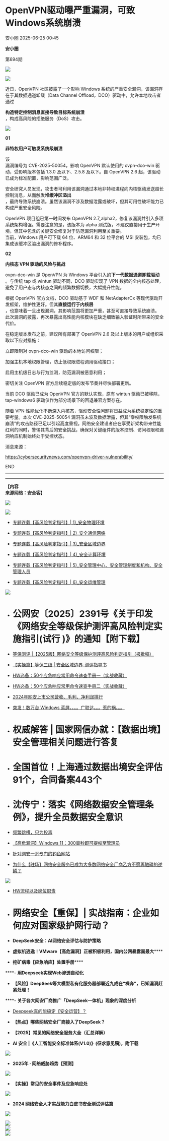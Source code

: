 #  OpenVPN驱动曝严重漏洞，可致Windows系统崩溃  
 安小圈   2025-06-25 00:45  
  
**安小圈**  
  
  
第694期  
  
![](https://mmbiz.qpic.cn/mmbiz_png/BWicoRISLtbNqM3Lnaqq6icl1RhgBIMsJlJkPcBRKQHsgCG4NetR4nvyfbgA3aibGl2y8tNO1ze95SxbDDAljqINw/640?wx_fmt=png "")  
  
![](https://mmbiz.qpic.cn/mmbiz_jpg/BWicoRISLtbN3UhQjXbq1mRKwCFCkU9Opt0odFRxI557bk3RUcqgVxic6uTN8JAPw9tvicxvYJXuWVkyCtcbw1NeQ/640?wx_fmt=jpeg "")  
  
近日，OpenVPN 社区披露了一个影响 Windows 系统的严重安全漏洞，该漏洞存在于其数据通道卸载（Data Channel Offload，DCO）驱动中，允许本地攻击者通过  
  
**构造特定控制消息直接导致目标系统崩溃**  
，构成高风险的拒绝服务（DoS）攻击。  
  
![](https://mmbiz.qpic.cn/mmbiz_png/BWicoRISLtbN3xJHmQ5OqfuYueJzaA0YZMRwhKwCoqckRWILa5w2ImJnbzv7hjyP1pMGsM4YLFgQzazgFjlhhxA/640?wx_fmt=png "")  
  
  
**01**  
  
**非特权用户可触发系统级崩溃**  
  
  
该  
漏洞编号为 CVE-2025-50054，影响 OpenVPN 默认使用的 ovpn-dco-win 驱动，受影响版本包括 1.3.0 及以下、2.5.8 及以下。自 OpenVPN 2.6 起，该驱动已成为标准配置，影响范围广泛。  
  
  
安全研究人员发现，攻击者可利用该漏洞通过本地非特权进程向内核驱动发送超长控制消息，从而触发**堆缓冲区溢出**  
，最终导致系统崩溃。虽然该漏洞不涉及数据泄露或破坏，但其可用性破坏能力已构成严重安全风险。  
  
  
OpenVPN 项目组已第一时间发布 OpenVPN 2.7_alpha2，修复该漏洞并引入多项系统架构增强。需要注意的是，该版本为 alpha 测试版，不建议直接用于生产环境，但其中包含的关键安全修复对于防范漏洞利用至关重要。  
当前，Windows 用户可下载 64 位、ARM64 和 32 位平台的 MSI 安装包，均已集成该缓冲区溢出漏洞的修补程序。  
  
  
**02**  
  
**内核态 VPN 驱动的风险与挑战**  
  
  
ovpn-dco-win 是 OpenVPN 为 Windows 平台引入的**下一代数据通道卸载驱动**  
。与传统 tap 或 wintun 驱动不同，DCO 驱动实现了 VPN 数据的全内核态处理，避免了用户态与内核态之间的频繁数据切换，大幅提升性能。  
  
  
根据 OpenVPN 官方文档，DCO 驱动基于 WDF 和 NetAdapterCx 等现代驱动开发框架，维护性更好。但其**直接运行于内核层**  
，也意味着一旦出现漏洞，其影响范围将更加严重，甚至可直接导致系统崩溃。  
此次漏洞的披露，再次暴露出高性能内核模块在缺乏细致输入验证时所带来的安全代价。  
  
  
在稳定版本发布之前，建议所有部署了 OpenVPN 2.6 及以上版本的用户或组织采取以下应对措施：  
  
  
立即限制对 ovpn-dco-win 驱动的本地访问权限；  
  
加强主机本地权限管理，防止低权限进程调用驱动接口；  
  
启用主机级日志与行为监测，防范漏洞被恶意利用；  
  
密切关注 OpenVPN 官方后续稳定版的发布节奏并尽快部署更新。  
  
  
  
当前 DCO 驱动已成为 OpenVPN 官方的默认实现，原有 wintun 驱动已被移除，tap-windows6 驱动仅作为部分场景下的回退兼容方案存在。  
  
  
随着 VPN 性能优化不断深入内核态，驱动安全性问题将日益成为系统稳定性的重要考量。本次 CVE-2025-50054 漏洞虽未波及数据泄露，但其“零权限触发系统崩溃”的攻击路径已足以引起高度重视。网络安全建设者应在享受新架构带来性能红利的同时，警惕其背后的安全挑战，确保对关键组件的版本控制、访问权限和漏洞响应机制始终处于受控状态。  
  
  
消息来源：  
  
https://cybersecuritynews.com/openvpn-driver-vulnerability/  
  
  
END  
  
  
  
****  
****  
**【内容**  
**来源网络：安全客】**  
  
![](https://mmbiz.qpic.cn/mmbiz_png/BWicoRISLtbMSrNYPzeZSs4X316kGV7UeeR4VInT56J0KCLD3HkiaRxjMLLV6rricOadHohJB1sOtPT02fETAxr4g/640?wx_fmt=png "")  
  
![](https://mmbiz.qpic.cn/mmbiz_gif/0YKrGhCM6DbI5sicoDspb3HUwMHQe6dGezfswja0iaLicSyzCoK5KITRFqkPyKJibbhkNOlZ3VpQVxZJcfKQvwqNLg/640?wx_fmt=gif&tp=webp&wxfrom=5&wx_lazy=1 "")  
- [专题连载【高风险判定指引】| 1)_安全物理环境](https://mp.weixin.qq.com/s?__biz=Mzg2MDg0ODg1NQ==&mid=2247546489&idx=3&sn=2d5e6a1b438fb0a7a277e022f877ead9&scene=21#wechat_redirect)  
  
  
- [专题连载【高风险判定指引】| 2)_安全通信网络](https://mp.weixin.qq.com/s?__biz=Mzg2MDg0ODg1NQ==&mid=2247546495&idx=3&sn=50817f80f26765097c5928c5246bea26&scene=21#wechat_redirect)  
  
  
- [专题连载【高风险判定指引】| 3)_安全区域边界](https://mp.weixin.qq.com/s?__biz=Mzg2MDg0ODg1NQ==&mid=2247546514&idx=3&sn=fad71692caa8b51f27f7ad2c98b06293&scene=21#wechat_redirect)  
  
  
- [专题连载【高风险判定指引】| 4)_安全计算环境](https://mp.weixin.qq.com/s?__biz=Mzg2MDg0ODg1NQ==&mid=2247546530&idx=2&sn=a60e04301af80ee7c12d03951d70c14b&scene=21#wechat_redirect)  
  
  
- [专题连载【高风险判定指引】| 5)_安全管理中心、安全管理制度和机构、安全管理人员](https://mp.weixin.qq.com/s?__biz=Mzg2MDg0ODg1NQ==&mid=2247546540&idx=2&sn=9ee651d07199bff4c965c29ec853f341&scene=21#wechat_redirect)  
  
  
- [专题连载【高风险判定指引】| 6)_安全运维管理](https://mp.weixin.qq.com/s?__biz=Mzg2MDg0ODg1NQ==&mid=2247546548&idx=2&sn=b476fd7238959061ac1ec18281908c74&scene=21#wechat_redirect)  
  
  
![](https://mmbiz.qpic.cn/mmbiz_jpg/BWicoRISLtbOYnlSTuddD9AoYM6ZLqHdXZD7gtWoJu7iaLlM0VoeDsEeDuvntc8l44mHvKarBMTrrciaibgaqNiav6g/640?wx_fmt=jpeg "")  
- # 公网安〔2025〕2391号《关于印发《网络安全等级保护测评高风险判定实施指引(试行 )》的通知【附下载】  
  
- [等保测评 |【2025版】网络安全等级保护测评高风险判定指引（报批稿）](https://mp.weixin.qq.com/s?__biz=Mzg2MDg0ODg1NQ==&mid=2247546234&idx=2&sn=a9b86c571d82e7ef70017f9a84e011be&scene=21#wechat_redirect)  
  
  
- [【实操篇】等保三级 | 安全区域边界-测评指导书](https://mp.weixin.qq.com/s?__biz=Mzg2MDg0ODg1NQ==&mid=2247546234&idx=3&sn=bc5d50602c2b7bd8f5a8f6eaa86e2ed0&scene=21#wechat_redirect)  
  
  
- [HW必备：50个应急响应常用命令速查手册一（实战收藏）](https://mp.weixin.qq.com/s?__biz=Mzg2MDg0ODg1NQ==&mid=2247546304&idx=2&sn=45ef99e528ded7ff2e65e4d70e6d5181&scene=21#wechat_redirect)  
  
  
- [HW必备：50个应急响应常用命令速查手册二（实战收藏）](https://mp.weixin.qq.com/s?__biz=Mzg2MDg0ODg1NQ==&mid=2247546327&idx=2&sn=cf1ebbd2b511524ec965a3672b6fc3dd&scene=21#wechat_redirect)  
  
  
[](https://mp.weixin.qq.com/s?__biz=Mzg2MDg0ODg1NQ==&mid=2247545577&idx=1&sn=76a4dbd28d9c0e006b7790d89c2b1354&scene=21#wechat_redirect)  
  
- [2024年网安上市公司营收、毛利、净利润排行](https://mp.weixin.qq.com/s?__biz=Mzg2MDg0ODg1NQ==&mid=2247545577&idx=1&sn=76a4dbd28d9c0e006b7790d89c2b1354&scene=21#wechat_redirect)  
  
  
[](https://mp.weixin.qq.com/s?__biz=Mzg2MDg0ODg1NQ==&mid=2247545311&idx=2&sn=bb8ff7cd42079bae40ab0a2e05ff37c1&scene=21#wechat_redirect)  
- [突发！数万台 Windows 蓝屏。。。。广联达。。。惹的祸。。。](https://mp.weixin.qq.com/s?__biz=Mzg2MDg0ODg1NQ==&mid=2247545311&idx=2&sn=bb8ff7cd42079bae40ab0a2e05ff37c1&scene=21#wechat_redirect)  
  
  
#   
- # 权威解答 | 国家网信办就：【数据出境】安全管理相关问题进行答复  
  
[](https://mp.weixin.qq.com/s?__biz=Mzg2MDg0ODg1NQ==&mid=2247539649&idx=1&sn=8858b449c89d21240e1f522e92be4fbd&scene=21#wechat_redirect)  
- # 全国首位！上海通过数据出境安全评估91个，合同备案443个  
  
[](https://mp.weixin.qq.com/s?__biz=Mzg2MDg0ODg1NQ==&mid=2247544405&idx=2&sn=a961d43ca4a9ed667fccbbab758d9196&scene=21#wechat_redirect)  
- # 沈传宁：落实《网络数据安全管理条例》，提升全员数据安全意识  
  
[](https://mp.weixin.qq.com/s?__biz=Mzg2MDg0ODg1NQ==&mid=2247545156&idx=1&sn=ee5292e9838b2a2112a94a9c7c683925&scene=21#wechat_redirect)  
  
- [频繁跳槽，只为投毒](https://mp.weixin.qq.com/s?__biz=Mzg2MDg0ODg1NQ==&mid=2247545156&idx=1&sn=ee5292e9838b2a2112a94a9c7c683925&scene=21#wechat_redirect)  
  
  
[](https://mp.weixin.qq.com/s?__biz=Mzg2MDg0ODg1NQ==&mid=2247545017&idx=1&sn=b513c15f91d5de7a8fa33c4b3725706a&scene=21#wechat_redirect)  
- [【高危漏洞】Windows 11：300毫秒即可提权至管理员](https://mp.weixin.qq.com/s?__biz=Mzg2MDg0ODg1NQ==&mid=2247545017&idx=1&sn=b513c15f91d5de7a8fa33c4b3725706a&scene=21#wechat_redirect)  
  
  
[](https://mp.weixin.qq.com/s?__biz=Mzg2MDg0ODg1NQ==&mid=2247544601&idx=1&sn=e230574b0535e6005b830d086cdcf867&scene=21#wechat_redirect)  
- [针对网安一哥专门的钓鱼网站](https://mp.weixin.qq.com/s?__biz=Mzg2MDg0ODg1NQ==&mid=2247544601&idx=1&sn=e230574b0535e6005b830d086cdcf867&scene=21#wechat_redirect)  
  
  
[](https://mp.weixin.qq.com/s?__biz=Mzg2MDg0ODg1NQ==&mid=2247544347&idx=1&sn=06311aa3f8aeba492f83224c652fe4a1&scene=21#wechat_redirect)  
  
- [为什么【驻场】网络安全服务已成为大多数网络安全厂商乙方不愿再触碰的逆鳞？](https://mp.weixin.qq.com/s?__biz=Mzg2MDg0ODg1NQ==&mid=2247544347&idx=1&sn=06311aa3f8aeba492f83224c652fe4a1&scene=21#wechat_redirect)  
  
  
![](https://mmbiz.qpic.cn/mmbiz_jpg/BWicoRISLtbOYPldtHVUmKQJ2WtL12GUnHRyzBiaKosLNicTZ2QkDFSRPUha2Eiaqk8R5fPdXc75zxprkTRB0ib5hUw/640?wx_fmt=jpeg "")  
- [HW流程以及岗位职责](https://mp.weixin.qq.com/s?__biz=Mzg2MDg0ODg1NQ==&mid=2247544347&idx=3&sn=97e6083dbfbdd896680e24770a10d319&scene=21#wechat_redirect)  
  
  
[](https://mp.weixin.qq.com/s?__biz=Mzg2MDg0ODg1NQ==&mid=2247543989&idx=1&sn=2821b91efdd626e1a38ec6b2b439186b&scene=21#wechat_redirect)  
  
- # 网络安全【重保】| 实战指南：企业如何应对国家级护网行动？  
  
[](https://mp.weixin.qq.com/s?__biz=Mzg2MDg0ODg1NQ==&mid=2247542929&idx=1&sn=8cf6f15ddca44e343a494eea0fa619b2&scene=21#wechat_redirect)  
- **DeepSeek安全：AI网络安全评估与防护策略**  
  
[](https://mp.weixin.qq.com/s?__biz=Mzg2MDg0ODg1NQ==&mid=2247542701&idx=1&sn=567674aa12d861c3561d453268badb91&scene=21#wechat_redirect)  
- **虚拟机逃逸！VMware【高危漏洞】正被积极利用，国内公网暴露面最大******  
  
[](https://mp.weixin.qq.com/s?__biz=Mzg2MDg0ODg1NQ==&mid=2247542458&idx=1&sn=d81d049331d175a2176f0978d7f032a8&scene=21#wechat_redirect)  
- **挖矿病毒【应急响应】处置手册******  
  
****- **用Deepseek实现Web渗透自动化**  
  
[](https://mp.weixin.qq.com/s?__biz=Mzg2MDg0ODg1NQ==&mid=2247542225&idx=2&sn=244a465fab183f4fa91a284b92a920e6&scene=21#wechat_redirect)  
- **【风险】DeepSeek等大模型私有化服务器部署近九成在“裸奔”，已知漏洞赶紧处理！**  
  
****- **关于各大网安厂商推广「DeepSeek一体机」现象的深度分析**  
  
[](https://mp.weixin.qq.com/s?__biz=Mzg2MDg0ODg1NQ==&mid=2247541264&idx=1&sn=887bf392ba73e7c2c833a410e7168818&scene=21#wechat_redirect)  
- [Deepseek真的能搞定【安全运营】？](https://mp.weixin.qq.com/s?__biz=Mzg2MDg0ODg1NQ==&mid=2247541264&idx=1&sn=887bf392ba73e7c2c833a410e7168818&scene=21#wechat_redirect)  
  
  
[](https://mp.weixin.qq.com/s?__biz=Mzg2MDg0ODg1NQ==&mid=2247540432&idx=1&sn=b9e7e6103e86b9966f29d7eacf8e3d1e&scene=21#wechat_redirect)  
- **【热点】哪些网络安全厂商接入了DeepSeek？**  
  
[](https://mp.weixin.qq.com/s?__biz=Mzg2MDg0ODg1NQ==&mid=2247540206&idx=2&sn=300737ad84f684e622fdde03da0fc1a7&scene=21#wechat_redirect)  
- **【2025】常见的网络安全服务大全（汇总详解）**  
  
[](https://mp.weixin.qq.com/s?__biz=Mzg2MDg0ODg1NQ==&mid=2247540343&idx=1&sn=59d6f592f71a7f1e3a18fd082aa3de40&scene=21#wechat_redirect)  
- **AI 安全 |《人工智能安全标准体系(V1.0)》(征求意见稿)，附下载**  
  
![](https://mmbiz.qpic.cn/mmbiz_png/BWicoRISLtbMbfUY7RtO1t6ZAxjoibZoZ8DSVPU0yI9v2nXpiat0oN8eLia5jiaoWOhlib5GiaPWQJeCsUmShI4QOqaGg/640?wx_fmt=png "")  
- **2025年 · 网络威胁趋势【预测】**  
  
![](https://mmbiz.qpic.cn/mmbiz_jpg/BWicoRISLtbM09kF5tXEb8PRXicFibPic4un6rwDI2CBUxrVaDINuM8ChyotgWiag4icErAHniaYNYiccQiaVkyyJUTX13w/640?wx_fmt=jpeg "")  
- **【实操】常见的安全事件及应急响应处**  
  
![](https://mmbiz.qpic.cn/mmbiz_jpg/BWicoRISLtbMASB7RibZ1nezrias4SvtcqzjvsJJPXhFiceJPEoVHVLhI2Soolaf8OhWQOVafycOibiaclJkT7NgG4Nw/640?wx_fmt=jpeg "")  
- **2024 网络安全人才实战能力白皮书安全测试评估篇**  
  
![](https://mmbiz.qpic.cn/mmbiz_png/BWicoRISLtbMSrNYPzeZSs4X316kGV7UeOsnl5ayrQXc0wPVutL1dQXg7BugT7vAe8qkpfszTrlhUAq4DQZFaVA/640?wx_fmt=png "")  
  
![](https://mmbiz.qpic.cn/mmbiz_gif/BWicoRISLtbP7Bh21K85KEkXX7ibWmLdM2eafpPicoTqk37LEVMUKD1JuAic4FF4KB7jP4oFTricyMwvj5VUZZ824ww/640?wx_fmt=gif "")  
![](https://mmbiz.qpic.cn/mmbiz_jpg/BWicoRISLtbNzlia8CP45sjgLJgia5Y22hx8khBeShnAzCPwsfqeIVKkpFDhUoMUWMicq6toR2TSUmgBpgzZQHEAHw/640?wx_fmt=jpeg "")  
![](https://mmbiz.qpic.cn/mmbiz_png/BWicoRISLtbPFKyibwduMibC35MsIhibgZEAibwSyVRz7FKt3xa1UK61fXXCCUKllCXFrLdnBqcmgiaKeSxGrWT0RtYw/640?wx_fmt=png "")  
  

